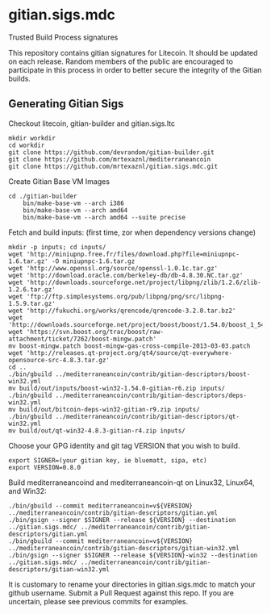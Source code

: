 gitian.sigs.mdc
===============

Trusted Build Process signatures


This repository contains gitian signatures for Litecoin.  It should be updated on each release.
Random members of the public are encouraged to participate in this process in order to better secure the integrity of the Gitian builds.

## Generating Gitian Sigs

 Checkout litecoin, gitian-builder and gitian.sigs.ltc

	mkdir workdir
	cd workdir
	git clone https://github.com/devrandom/gitian-builder.git
	git clone https://github.com/mrtexaznl/mediterraneancoin
	git clone https://github.com/mrtexaznl/gitian.sigs.mdc.git

 Create Gitian Base VM Images

	cd ./gitian-builder
        bin/make-base-vm --arch i386
        bin/make-base-vm --arch amd64
        bin/make-base-vm --arch amd64 --suite precise

 Fetch and build inputs: (first time, zor when dependency versions change)

	mkdir -p inputs; cd inputs/
	wget 'http://miniupnp.free.fr/files/download.php?file=miniupnpc-1.6.tar.gz' -O miniupnpc-1.6.tar.gz
	wget 'http://www.openssl.org/source/openssl-1.0.1c.tar.gz'
	wget 'http://download.oracle.com/berkeley-db/db-4.8.30.NC.tar.gz'
	wget 'http://downloads.sourceforge.net/project/libpng/zlib/1.2.6/zlib-1.2.6.tar.gz'
	wget 'ftp://ftp.simplesystems.org/pub/libpng/png/src/libpng-1.5.9.tar.gz'
	wget 'http://fukuchi.org/works/qrencode/qrencode-3.2.0.tar.bz2'
	wget 'http://downloads.sourceforge.net/project/boost/boost/1.54.0/boost_1_54_0.tar.bz2'
	wget 'https://svn.boost.org/trac/boost/raw-attachment/ticket/7262/boost-mingw.patch'
	mv boost-mingw.patch boost-mingw-gas-cross-compile-2013-03-03.patch
	wget 'http://releases.qt-project.org/qt4/source/qt-everywhere-opensource-src-4.8.3.tar.gz'
	cd ..
	./bin/gbuild ../mediterraneancoin/contrib/gitian-descriptors/boost-win32.yml
	mv build/out/inputs/boost-win32-1.54.0-gitian-r6.zip inputs/
	./bin/gbuild ../mediterraneancoin/contrib/gitian-descriptors/deps-win32.yml
	mv build/out/bitcoin-deps-win32-gitian-r9.zip inputs/
	./bin/gbuild ../mediterraneancoin/contrib/gitian-descriptors/qt-win32.yml
	mv build/out/qt-win32-4.8.3-gitian-r4.zip inputs/

 Choose your GPG identity and git tag VERSION that you wish to build.

	export SIGNER=(your gitian key, ie bluematt, sipa, etc)
	export VERSION=0.8.0

 Build mediterraneancoind and mediterraneancoin-qt on Linux32, Linux64, and Win32:

	./bin/gbuild --commit mediterraneancoin=v${VERSION} ../mediterraneancoin/contrib/gitian-descriptors/gitian.yml
	./bin/gsign --signer $SIGNER --release ${VERSION} --destination ../gitian.sigs.mdc/ ../mediterraneancoin/contrib/gitian-descriptors/gitian.yml
	./bin/gbuild --commit mediterraneancoin=v${VERSION} ../mediterraneancoin/contrib/gitian-descriptors/gitian-win32.yml
	./bin/gsign --signer $SIGNER --release ${VERSION}-win32 --destination ../gitian.sigs.mdc/ ../mediterraneancoin/contrib/gitian-descriptors/gitian-win32.yml

 It is customary to rename your directories in gitian.sigs.mdc to match your github username.  Submit a Pull Request against this repo.  If you are uncertain, please see previous commits for examples.
